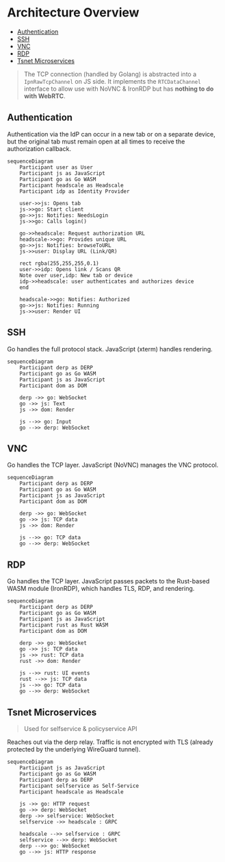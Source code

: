 # Architecture Overview

- [Authentication](#authentication)
- [SSH](#ssh)
- [VNC](#vnc)
- [RDP](#rdp)
- [Tsnet Microservices](#tsnet-microservices)

> The TCP connection (handled by Golang) is abstracted into a `IpnRawTcpChannel` on JS side.
> It implements the `RTCDataChannel` interface to allow use with NoVNC & IronRDP but has **nothing to do with WebRTC**.

## Authentication

Authentication via the IdP can occur in a new tab or on a separate device, but the original tab must remain open at all times to receive the authorization callback.

```mermaid
sequenceDiagram
    Participant user as User
    Participant js as JavaScript
    Participant go as Go WASM
    Participant headscale as Headscale
    Participant idp as Identity Provider

    user->>js: Opens tab
    js->>go: Start client
    go->>js: Notifies: NeedsLogin
    js->>go: Calls login()

    go->>headscale: Request authorization URL
    headscale->>go: Provides unique URL
    go->>js: Notifies: browseToURL
    js->>user: Display URL (Link/QR)

    rect rgba(255,255,255,0.1)
    user->>idp: Opens link / Scans QR
    Note over user,idp: New tab or device
    idp->>headscale: user authenticates and authorizes device
    end

    headscale->>go: Notifies: Authorized
    go->>js: Notifies: Running
    js->>user: Render UI
```

## SSH

Go handles the full protocol stack. JavaScript (xterm) handles rendering.

```mermaid
sequenceDiagram
    Participant derp as DERP
    Participant go as Go WASM
    Participant js as JavaScript
    Participant dom as DOM

    derp ->> go: WebSocket
    go ->> js: Text
    js ->> dom: Render

    js -->> go: Input
    go -->> derp: WebSocket
```

## VNC

Go handles the TCP layer. JavaScript (NoVNC) manages the VNC protocol.

```mermaid
sequenceDiagram
    Participant derp as DERP
    Participant go as Go WASM
    Participant js as JavaScript
    Participant dom as DOM

    derp ->> go: WebSocket
    go ->> js: TCP data
    js ->> dom: Render

    js -->> go: TCP data
    go -->> derp: WebSocket
```

## RDP

Go handles the TCP layer. JavaScript passes packets to the Rust-based WASM module (IronRDP), which handles TLS, RDP, and rendering.

```mermaid
sequenceDiagram
    Participant derp as DERP
    Participant go as Go WASM
    Participant js as JavaScript
    Participant rust as Rust WASM
    Participant dom as DOM

    derp ->> go: WebSocket
    go ->> js: TCP data
    js ->> rust: TCP data
    rust ->> dom: Render

    js -->> rust: UI events
    rust -->> js: TCP data
    js -->> go: TCP data
    go -->> derp: WebSocket
```

## Tsnet Microservices

> Used for selfservice & policyservice API

Reaches out via the derp relay. Traffic is not encrypted with TLS (already protected by the underlying WireGuard tunnel).

```mermaid
sequenceDiagram
    Participant js as JavaScript
    Participant go as Go WASM
    Participant derp as DERP
    Participant selfservice as Self-Service
    Participant headscale as Headscale

    js ->> go: HTTP request
    go ->> derp: WebSocket
    derp ->> selfservice: WebSocket
    selfservice ->> headscale : GRPC

    headscale -->> selfservice : GRPC
    selfservice -->> derp: WebSocket
    derp -->> go: WebSocket
    go -->> js: HTTP response
```

